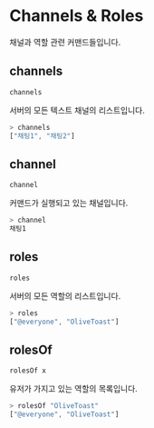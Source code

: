 # Channels & Roles

채널과 역할 관련 커맨드들입니다.

## channels

`channels`

서버의 모든 텍스트 채널의 리스트입니다.

```js
> channels
["채팅1", "채팅2"]
```

## channel

`channel`

커맨드가 실행되고 있는 채널입니다.

```js
> channel
채팅1
```

## roles

`roles`

서버의 모든 역할의 리스트입니다.

```js
> roles
["@everyone", "OliveToast"]
```

## rolesOf

`rolesOf x`

유저가 가지고 있는 역할의 목록입니다.

```js
> rolesOf "OliveToast"
["@everyone", "OliveToast"]
```